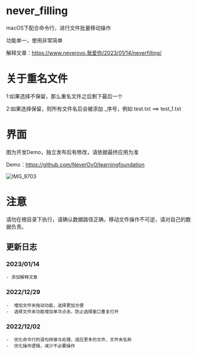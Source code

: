 # never_filling

macOS下配合命令行，进行文件批量移动操作

功能单一，使用非常简单

解释文章：https://www.neverovo.我爱你/2023/01/14/neverfilling/

# 关于重名文件

1:如果选择不保留，那么重名文件之后剩下最后一个 

2:如果选择保留，则所有文件名后会被添加 _序号，例如 test.txt ==> test_1.txt


# 界面

图为开发Demo，独立发布后有修改，请依据最终应用为准

Demo：https://github.com/NeverOvO/learningfoundation

![IMG_9703](https://wordpressassets.oss-cn-hongkong.aliyuncs.com/never_filling/neverfilling_1.png)


# 注意

请勿在根目录下执行，请确认数据路径正确，移动文件操作不可逆，请对自己的数据负责。



## 更新日志

### 2023/01/14
    - 添加解释文章

### 2022/12/29
    -  增加文件夹拖动功能，选择更加方便
    -  选择文件夹功能增加单次点击，防止选择窗口重复打开

### 2022/12/02
    -  优化命令行的语句拼接与处理，适应更多的文件、文件夹名称
    -  优化操作逻辑，减少不必要操作